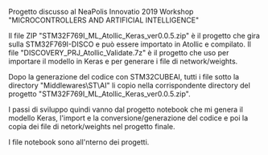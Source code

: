 Progetto discusso al NeaPolis Innovatio 2019 
Workshop "MICROCONTROLLERS AND ARTIFICIAL INTELLIGENCE"

Il file ZIP "STM32F769I_ML_Atollic_Keras_ver0.0.5.zip" è il progetto che gira sulla STM32F769I-DISCO e può essere importato in Atollic e compilato. Il file "DISCOVERY_PRJ_Atollic_Validate.7z" è il progetto che uso per importare il modello in Keras e per generare i file di network/weights.

Dopo la generazione del codice con STM32CUBEAI, tutti i file sotto la directory "Middlewares\ST\AI" li copio nella corrispondente directory del progetto "STM32F769I_ML_Atollic_Keras_ver0.0.5.zip".

I passi di sviluppo quindi vanno dal progetto notebook che mi genera il modello Keras, l'import e la conversione/generazione del codice e poi la copia dei file di netork/weights nel progetto finale.

I file notebook sono all'nterno dei progetti.
